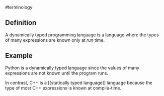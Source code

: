 #terminology 

## Definition
A dynamically typed programming language is a language where the types of many expressions are known only at *run* time.

## Example
Python is a dynamically typed language since the values of many expressions are not known until the program runs. 

In contrast, C++ is a [[statically typed language]] language because the type of most C++ expressions is known at compile-time. 